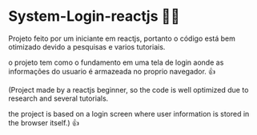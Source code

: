 # System-Login-reactjs :man_technologist:


Projeto feito por um iniciante em reactjs, portanto o código está bem otimizado devido a pesquisas e varios tutoriais.

o projeto tem como o fundamento em uma tela de login aonde as informações do usuario é armazeada no proprio navegador. 
:thumbsup:


(Project made by a reactjs beginner, so the code is well optimized due to research and several tutorials.

the project is based on a login screen where user information is stored in the browser itself.) :+1:
